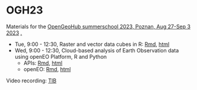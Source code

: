 # OGH23

Materials for the [OpenGeoHub summerschool 2023, Poznan, Aug 27-Sep 3 2023](https://opengeohub.org/summer-school/opengeohub-summer-school-poznan-2023/) [.](https://docs.google.com/presentation/d/1lP3opA2-KGl1pwtZm_mYcjl_vwTiND3ZElZ092ttsrk/edit?usp=sharing)

* Tue, 9:00 - 12:30, Raster and vector data cubes in R: [Rmd](dc.Rmd), [html](https://edzer.github.io/OGH23/dc.html)
* Wed, 9:00 - 12:30, Cloud-based analysis of Earth Observation data using openEO Platform, R and Python
    * APIs: [Rmd](api101.Rmd), [html](https://edzer.github.io/OGH23/api101.html)
	* openEO: [Rmd](openeo.Rmd), [html](https://edzer.github.io/OGH23/openeo.html)

Video recording: [TIB](https://av.tib.eu/media/63124)

